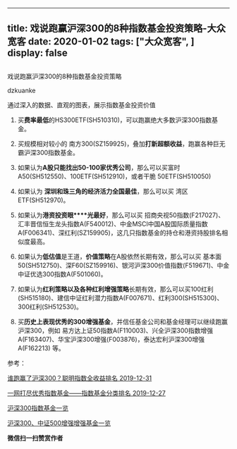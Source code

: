 
---
title:   戏说跑赢沪深300的8种指数基金投资策略-大众宽客
date: 2020-01-02
tags: ["大众宽客", ]
display: false
---


## 



戏说跑赢沪深300的8种指数基金投资策略




dzkuanke




通过深入的数据、直观的图表，展示指数基金投资价值


1. 买**费率最低**的HS300ETF(SH510310)<h-char unicode="ff0c" class="biaodian cjk bd-end bd-cop bd-hangable bd-jiya"><h-inner>，</h-inner></h-char>可以跑赢绝大多数沪深300指数基金<h-char unicode="3002" class="biaodian cjk bd-end bd-cop bd-hangable bd-jiya"><h-inner>。</h-inner></h-char>



2. 买规模相对较小的&nbsp;南方300(SZ159925)<h-char unicode="ff0c" class="biaodian cjk bd-end bd-cop bd-hangable bd-jiya"><h-inner>，</h-inner></h-char>叠加**打新超额收益**<h-char unicode="ff0c" class="biaodian cjk bd-end bd-cop bd-hangable bd-jiya"><h-inner>，</h-inner></h-char>跑赢各种巨无霸沪深300指数基金<h-char unicode="3002" class="biaodian cjk bd-end bd-cop bd-hangable bd-jiya bd-consecutive"><h-inner>。</h-inner></h-char>

<h-char unicode="ff09" class="biaodian cjk bd-close bd-end bd-jiya"><h-inner></h-inner></h-char>

3. 如果认为**A股只能找出50-100家优秀公司**<h-char unicode="ff0c" class="biaodian cjk bd-end bd-cop bd-hangable bd-jiya"><h-inner>，</h-inner></h-char>那么可以买富时A50(SH512550)<h-char unicode="3001" class="biaodian cjk bd-end bd-cop bd-hangable bd-jiya"><h-inner>、</h-inner></h-char>100ETF(SH512910)<h-char unicode="ff0c" class="biaodian cjk bd-end bd-cop bd-hangable bd-jiya"><h-inner>，</h-inner></h-char>或者干脆&nbsp;50ETF(SH510050)



4. 如果认为&nbsp;**深圳和珠三角的经济活力全国最佳**<h-char unicode="ff0c" class="biaodian cjk bd-end bd-cop bd-hangable bd-jiya"><h-inner>，</h-inner></h-char>那么可以买 湾区ETF(SH512970)<h-char unicode="3002" class="biaodian cjk bd-end bd-cop bd-hangable bd-jiya"><h-inner>。</h-inner></h-char>



5. 如果认为**港资投资眼****光最好**<h-char unicode="ff0c" class="biaodian cjk bd-end bd-cop bd-hangable bd-jiya"><h-inner>，</h-inner></h-char>那么可以买&nbsp;招商央视50指数(F217027)<h-char unicode="3001" class="biaodian cjk bd-end bd-cop bd-hangable bd-jiya"><h-inner>、</h-inner></h-char>汇丰晋信恒生龙头指数A(F540012)<h-char unicode="3001" class="biaodian cjk bd-end bd-cop bd-hangable bd-jiya"><h-inner>、</h-inner></h-char>中金MSCI中国A股国际质量指数A(F006341)<h-char unicode="3001" class="biaodian cjk bd-end bd-cop bd-hangable bd-jiya"><h-inner>、</h-inner></h-char>深红利(SZ159905)<h-char unicode="ff0c" class="biaodian cjk bd-end bd-cop bd-hangable bd-jiya"><h-inner>，</h-inner></h-char>这几只指数基金的持仓和港资持股排名相似度最高<h-char unicode="3002" class="biaodian cjk bd-end bd-cop bd-hangable bd-jiya"><h-inner>。</h-inner></h-char>



6. 如果认为**低估值**是王道<h-char unicode="ff0c" class="biaodian cjk bd-end bd-cop bd-hangable bd-jiya"><h-inner>，</h-inner></h-char>**价值策略**在A股依然长期有效<h-char unicode="ff0c" class="biaodian cjk bd-end bd-cop bd-hangable bd-jiya"><h-inner>，</h-inner></h-char>那么可以买&nbsp;基本面50(SH512750)<h-char unicode="3001" class="biaodian cjk bd-end bd-cop bd-hangable bd-jiya"><h-inner>、</h-inner></h-char>深F60(SZ159916)<h-char unicode="3001" class="biaodian cjk bd-end bd-cop bd-hangable bd-jiya"><h-inner>、</h-inner></h-char>银河沪深300价值指数(F519671)<h-char unicode="3001" class="biaodian cjk bd-end bd-cop bd-hangable bd-jiya"><h-inner>、</h-inner></h-char>中金中证优选300指数A(F501060)<h-char unicode="3002" class="biaodian cjk bd-end bd-cop bd-hangable bd-jiya"><h-inner>。</h-inner></h-char>



7. 如果认为**红利策略以及各种红利增强策略**长期有效<h-char unicode="ff0c" class="biaodian cjk bd-end bd-cop bd-hangable bd-jiya"><h-inner>，</h-inner></h-char>那么可以买100红利(SH515180)<h-char unicode="3001" class="biaodian cjk bd-end bd-cop bd-hangable bd-jiya"><h-inner>、</h-inner></h-char>建信中证红利潜力指数A(F007671)<h-char unicode="3001" class="biaodian cjk bd-end bd-cop bd-hangable bd-jiya"><h-inner>、</h-inner></h-char>红利300(SH515300)<h-char unicode="3001" class="biaodian cjk bd-end bd-cop bd-hangable bd-jiya"><h-inner>、</h-inner></h-char>300红利(SH512530)<h-char unicode="3002" class="biaodian cjk bd-end bd-cop bd-hangable bd-jiya"><h-inner>。</h-inner></h-char>



8. 买**历史上表现优秀的300增强基金**<h-char unicode="ff0c" class="biaodian cjk bd-end bd-cop bd-hangable bd-jiya"><h-inner>，</h-inner></h-char>并信任基金公司和基金经理可以继续跑赢沪深300<h-char unicode="ff0c" class="biaodian cjk bd-end bd-cop bd-hangable bd-jiya"><h-inner>，</h-inner></h-char>例如&nbsp;易方达上证50指数A(F110003)<h-char unicode="3001" class="biaodian cjk bd-end bd-cop bd-hangable bd-jiya"><h-inner>、</h-inner></h-char>兴全沪深300指数增强A(F163407)<h-char unicode="3001" class="biaodian cjk bd-end bd-cop bd-hangable bd-jiya"><h-inner>、</h-inner></h-char>华宝沪深300增强(F003876)<h-char unicode="ff0c" class="biaodian cjk bd-end bd-cop bd-hangable bd-jiya"><h-inner>，</h-inner></h-char>泰达宏利沪深300增强A(F162213) 等<h-char unicode="3002" class="biaodian cjk bd-end bd-cop bd-hangable bd-jiya bd-consecutive"><h-inner>。</h-inner></h-char><h-char unicode="ff09" class="biaodian cjk bd-close bd-end bd-jiya" style="white-space: normal;"></h-char>

参考：

[谁跑赢了沪深300？聪明指数全收益排名 2019-12-31](http://mp.weixin.qq.com/s?__biz=MzAwMTc1MDcwNw==&amp;mid=2648275544&amp;idx=1&amp;sn=1e8d71ad3443183d4b4ac40b6d712c61&amp;chksm=82f93984b58eb0923fe5bba0307f3ee0db89e3cd9d87a58fec380b3b1505b109aa90fa60cdd0&amp;scene=21#wechat_redirect)

[一网打尽优秀指数基金——指数基金分类排名 2019-12-27](http://mp.weixin.qq.com/s?__biz=MzAwMTc1MDcwNw==&amp;mid=2648275534&amp;idx=1&amp;sn=77ec0f352d133683ecc56dbf362ae4a2&amp;chksm=82f93992b58eb0840d8acaa6057ee8e83d4378e8504d0282a7698facb63d6daa459b4d9debde&amp;scene=21#wechat_redirect)

[沪深300指数基金一览](http://mp.weixin.qq.com/s?__biz=MzAwMTc1MDcwNw==&amp;mid=2648275451&amp;idx=1&amp;sn=9169ac09628ff22f098d6f048b26cb69&amp;chksm=82f93a27b58eb33176dea71c1d205b6aaf1bd8f3162346ad35ffd2d7d978af4a94f6b3b37048&amp;scene=21#wechat_redirect)

[沪深300、中证500增强增强基金一览](http://mp.weixin.qq.com/s?__biz=MzAwMTc1MDcwNw==&amp;mid=2648275479&amp;idx=1&amp;sn=30753c481cf1c9220fa93dd7f70782ac&amp;chksm=82f939cbb58eb0dd557661bab7a12c1ab50734ca42f74b67c1697f7feb9d8d699e268575ec64&amp;scene=21#wechat_redirect)


**微信扫一扫赞赏作者**













